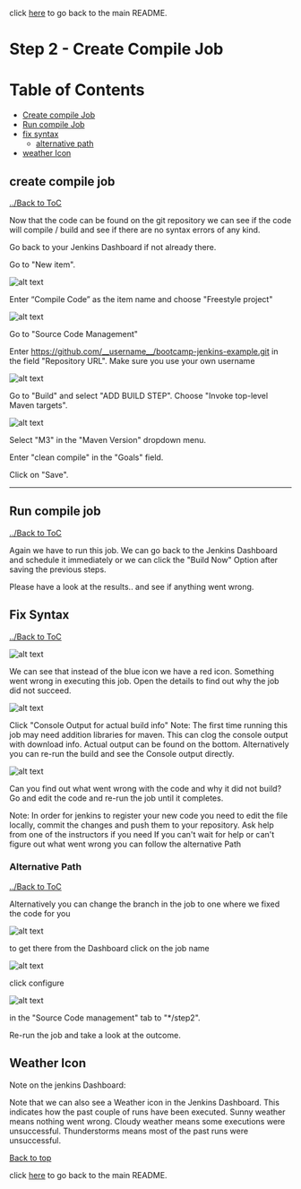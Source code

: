 click [here](../README.md#table-of-contents) to go back to the main README. 

# Step 2 - Create Compile Job

# Table of Contents
- [Create compile Job](#create-checkout-job)
- [Run compile Job](#run-checkout-job)
- [fix syntax](#fix-syntax)
  - [alternative path](#alternative-path)
- [weather Icon](#weather-icon)


## create compile job

[../Back to ToC](#table-of-contents)

Now that the code can be found on the git repository we can see if the code will compile / build and see if there are no syntax errors of any kind.

Go back to your Jenkins Dashboard if not already there.

Go to "New item". 

![alt text](/docs/images/Step2/Step2-1.png "Logo Title Text 1")

Enter “Compile Code” as the item name and choose "Freestyle project"

![alt text](/docs/images/Step2/Step2-2.png "Logo Title Text 1")

Go to "Source Code Management"

Enter https://github.com/__username__/bootcamp-jenkins-example.git in the field "Repository URL".
Make sure you use your own username


![alt text](/docs/images/Step2/Step2-3.png "Logo Title Text 1")

Go to "Build" and select "ADD BUILD STEP". Choose "Invoke top-level Maven targets". 

![alt text](/docs/images/Step2/Step2-4.png "Logo Title Text 1")

Select "M3" in the "Maven Version" dropdown menu.

Enter "clean compile" in the "Goals" field.

Click on "Save".

***

## Run compile job

[../Back to ToC](#table-of-contents)

Again we have to run this job. We can go back to the Jenkins Dashboard and schedule it immediately 
or we can click the "Build Now" Option after saving the previous steps.



Please have a look at the results.. and see if anything went wrong.

## Fix Syntax

[../Back to ToC](#table-of-contents)

![alt text](/docs/images/Step2/Step2-5.png "Logo Title Text 1")

We can see that instead of the blue icon we have a red icon. 
Something went wrong in executing this job. 
Open the details to find out why the job did not succeed. 

![alt text](/docs/images/Step2/Step2-6.png "Logo Title Text 1")

Click "Console Output for actual build info"
Note: The first time running this job may need addition libraries for maven. This can clog the console output with download info. 
Actual output can be found on the bottom. Alternatively you can re-run the build and see the Console output directly.

![alt text](/docs/images/Step2/Step2-7.png "Logo Title Text 1")

Can you find out what went wrong with the code and why it did not build? 
Go and edit the code and re-run the job until it completes.

Note: 
In order for jenkins to register your new code you need to edit the file locally, commit the changes and push them to your repository. 
Ask help from one of the instructors if you need
If you can't wait for help or can't figure out what went wrong you can follow the alternative Path

### Alternative Path

[../Back to ToC](#table-of-contents#table-of-contents)


Alternatively you can change the branch in the job to one where we fixed the code for you

![alt text](/docs/images/Step2/Step2-alt-1.png "Logo Title Text 1")

to get there from the Dashboard click on the job name

![alt text](/docs/images/Step2/Step2-alt-2.png "Logo Title Text 1")

click configure

![alt text](/docs/images/Step2/Step2-alt-3.png "Logo Title Text 1")

in the "Source Code management" tab to "*/step2".

Re-run the job and take a look at the outcome.

## Weather Icon

Note on the jenkins Dashboard: 

Note that we can also see a Weather icon in the Jenkins Dashboard. This indicates how the past couple of runs have been executed. 
Sunny weather means nothing went wrong. 
Cloudy weather means some executions were unsuccessful. 
Thunderstorms means most of the past runs were unsuccessful.


[Back to top](#table-of-contents)

click [here](../README.md#table-of-contents) to go back to the main README. 
